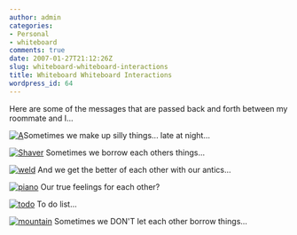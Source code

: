 ```yaml
---
author: admin
categories:
- Personal
- whiteboard
comments: true
date: 2007-01-27T21:12:26Z
slug: whiteboard-whiteboard-interactions
title: Whiteboard Whiteboard Interactions
wordpress_id: 64
---
```


Here are some of the messages that are passed back and forth between my roommate and I...

[![A](/uploads/100_0654.thumbnail.JPG)](/uploads/100_0654.JPG)Sometimes we make up silly things... late at night...

[![Shaver](/uploads/100_0660.thumbnail.JPG)](/uploads/100_0660.JPG) Sometimes we borrow each others things...

[![weld](/uploads/100_0663.thumbnail.JPG)](/uploads/100_0663.JPG) And we get the better of each other with our antics...

[![piano](/uploads/100_0665.thumbnail.JPG)](/uploads/100_0665.JPG) Our true feelings for each other?

[![todo](/uploads/100_0677.thumbnail.JPG)](/uploads/100_0677.JPG) To do list...

[![mountain](/uploads/100_0662.thumbnail.JPG)](/uploads/100_0662.JPG)  Sometimes we DON'T let each other borrow things...
